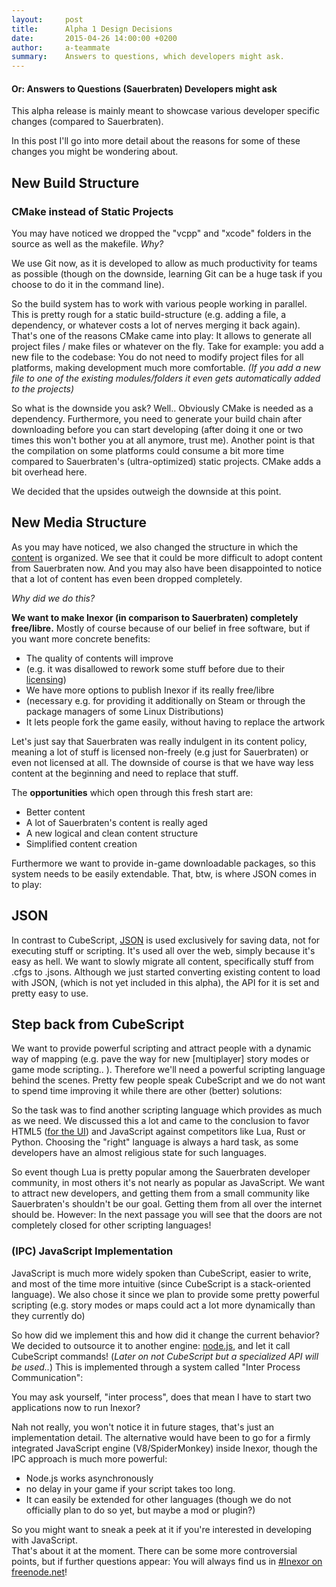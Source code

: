 ```yaml
---
layout:     post
title:      Alpha 1 Design Decisions
date:       2015-04-26 14:00:00 +0200
author:     a-teammate
summary:    Answers to questions, which developers might ask.
---
```


#### **Or: Answers to Questions (Sauerbraten) Developers might ask**

This alpha release is mainly meant to showcase various developer specific changes (compared to Sauerbraten).

In this post I'll go into more detail about the reasons for some of these changes you might be wondering about.


## **New Build Structure**

### **CMake instead of Static Projects**

You may have noticed we dropped the "vcpp" and "xcode" folders in the source as well as the makefile. _Why?_

We use Git now, as it is developed to allow as much productivity for teams as possible (though on the downside, learning Git can be a huge task if you choose to do it in the command line).

So the build system has to work with various people working in parallel. This is pretty rough for a static build-structure (e.g. adding a file, a dependency, or whatever costs a lot of nerves merging it back again).  
That's one of the reasons CMake came into play:
It allows to generate all project files / make files or whatever on the fly.
Take for example: you add a new file to the codebase: You do not need to modify project files for all platforms, making development much more comfortable.
_(If you add a new file to one of the existing modules/folders it even gets automatically added to the projects)_

So what is the downside you ask?
Well.. Obviously CMake is needed as a dependency.
Furthermore, you need to generate your build chain after downloading before you can start developing (after doing it one or two times this won't bother you at all anymore, trust me).
Another point is that the compilation on some platforms could consume a bit more time compared to Sauerbraten's (ultra-optimized) static projects. CMake adds a bit overhead here.

We decided that the upsides outweigh the downside at this point.

## **New Media Structure**

As you may have noticed, we also changed the structure in which the [content](https://github.com/inexorgame/media-essential/) is organized.
We see that it could be more difficult to adopt content from Sauerbraten now.
And you may also have been disappointed to notice that a lot of content has even been dropped completely.

_Why did we do this?_

**We want to make Inexor (in comparison to Sauerbraten) completely free/libre.** Mostly of course because of our belief in free software, but if you want more concrete benefits:

-	The quality of contents will improve
-	(e.g. it was disallowed to rework some stuff before due to their [licensing](https://github.com/inexorgame/inexor-core/wiki/License-Policy))
-	We have more options to publish Inexor if its really free/libre
-	(necessary e.g. for providing it additionally on Steam or through the package managers of some Linux Distributions)
-	It lets people fork the game easily, without having to replace the artwork

Let's just say that Sauerbraten was really indulgent in its content policy, meaning a lot of stuff is licensed non-freely (e.g just for Sauerbraten) or even not licensed at all.
The downside of course is that we have way less content at the beginning and need to replace that stuff.

The **opportunities** which open through this fresh start are:

-	Better content
-	A lot of Sauerbraten's content is really aged
-	A new logical and clean content structure
-	Simplified content creation


Furthermore we want to provide in-game downloadable packages, so this system needs to be easily extendable.
That, btw, is where JSON comes in to play:

## **JSON**

In contrast to CubeScript, [JSON](https://github.com/inexorgame/inexor-core/wiki/JSON-Implementation) is used exclusively for saving data, not for executing stuff or scripting.
It's used all over the web, simply because it's easy as hell.
We want to slowly migrate all content, specifically stuff from .cfgs to .jsons.
Although we just started converting existing content to load with JSON, (which is not yet included in this alpha), the API for it is set and pretty easy to use.

## **Step back from CubeScript**

We want to provide powerful scripting and attract people with a dynamic way of mapping (e.g. pave the way for new [multiplayer] story modes or game mode scripting.. ).
Therefore we'll need a powerful scripting language behind the scenes.
Pretty few people speak CubeScript and we do not want to spend time improving it while there are other (better) solutions:

So the task was to find another scripting language which provides as much as we need.
We discussed this a lot and came to the conclusion to favor HTML5 ([for the UI](https://github.com/inexorgame/inexor-core/wiki/HTML5-User-Interface)) and JavaScript against competitors like Lua, Rust or Python.
Choosing the "right" language is always a hard task, as some developers have an almost religious state for such languages.

So event though Lua is pretty popular among the Sauerbraten developer community, in most others it's not nearly as popular as JavaScript.
We want to attract new developers, and getting them from a small community like Sauerbraten's shouldn't be our goal. Getting them from all over the internet should be.
However: In the next passage you will see that the doors are not completely closed for other scripting languages!

### **(IPC) JavaScript Implementation**

JavaScript is much more widely spoken than CubeScript, easier to write, and most of the time more intuitive (since CubeScript is a stack-oriented language).
We also chose it since we plan to provide some pretty powerful scripting (e.g. story modes or maps could act a lot more dynamically than they currently do)

So how did we implement this and how did it change the current behavior?
We decided to outsource it to another engine: [node.js](http://blog.modulus.io/absolute-beginners-guide-to-nodejs), and let it call CubeScript commands!
(*Later on not CubeScript but a specialized API will be used..*)
This is implemented through a system called "Inter Process Communication":

You may ask yourself, "inter process", does that mean I have to start two applications now to run Inexor?

Nah not really, you won't notice it in future stages, that's just an implementation detail.
The alternative would have been to go for a firmly integrated JavaScript engine (V8/SpiderMonkey) inside Inexor, though the IPC approach is much more powerful:

-	Node.js works asynchronously
-	no delay in your game if your script takes too long.
-	It can easily be extended for other languages (though we do not officially plan to do so yet, but maybe a mod or plugin?)

So you might want to sneak a peek at it if you're interested in developing with JavaScript.  
That's about it at the moment. There can be some more controversial points, but if further questions appear: You will always find us in [#Inexor on freenode.net](https://webchat.freenode.net/?channels=#Inexor)!
